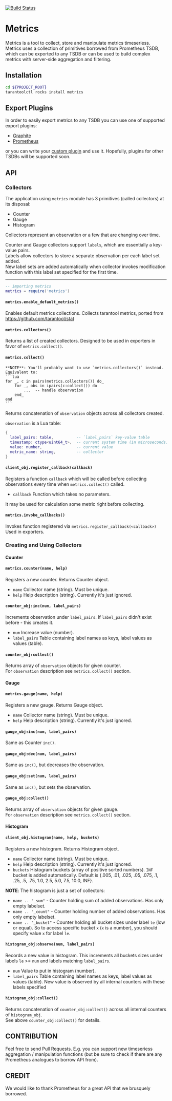 [![Build Status](https://travis-ci.org/tarantool/metrics.svg?branch=master)](https://travis-ci.org/tarantool/metrics)
# Metrics

Metrics is a tool to collect, store and manipulate metrics timeseriess.  
Metrics uses a collection of primitives borrowed from Prometheus TSDB, which can be exported to any TSDB or can be used to build complex metrics with server-side aggregation and filtering.


## Installation

```bash
cd ${PROJECT_ROOT}
tarantoolctl rocks install metrics
```

## Export Plugins
In order to easily export metrics to any TSDB you can use one of supported export plugins:

- [Graphite](./metrics/plugins/graphite/README.md)
- [Prometheus](./metrics/plugins/prometheus/README.md)

or you can write your [custom plugin](./metrics/plugins/README.md) and use it. 
Hopefully, plugins for other TSDBs will be supported soon.

## API

### Collectors

The application using `metrics` module has 3 primitives (called collectors) at its disposal:
- Counter
- Gauge
- Histogram

Collectors represent an observation or a few that are changing over time.

Counter and Gauge collectors support `labels`, which are essentially a key-value pairs.  
Labels allow collectors to store a separate observation per each label set added.  
New label sets are added automatically when collector invokes modification function with this label set specified for the first time.

------------------------------------------------------------------------


```lua
-- importing metrics
metrics = require('metrics')
```

#### `metrics.enable_default_metrics()`
   Enables default metrics collections. 
   Collects tarantool metrics, ported from https://github.com/tarantool/stat

#### `metrics.collectors()`
   Returns a list of created collectors.
   Designed to be used in exporters in favor of `metrics.collect()`.

#### `metrics.collect()`
    **NOTE**: You'll probably want to use `metrics.collectors()` instead.
    Equivalent to:
    ```lua
    for _, c in pairs(metrics.collectors()) do_
        for _, obs in ipairs(c:collect()) do
            ...  -- handle observation
        end_
    end
    ```

  Returns concatenation of `observation` objects across all collectors created.  

  `observation` is a Lua table:
  ```lua
  {
    label_pairs: table,          -- `label_pairs` key-value table
    timestamp: ctype<uint64_t>,  -- current system time (in microseconds)
    value: number,               -- current value
    metric_name: string,         -- collector
  }
  ```

#### `client_obj.register_callback(callback)`
  Registers a function `callback` which will be called before collecting observations every time when `metrics.collect()` called.
  * `callback` Function which takes no parameters.

  It may be used for calculation some metric right before collecting.

#### `metrics.invoke_callbacks()`
   Invokes function registered via `metrics.register_callback(<callback>)`
   Used in exporters.


### Creating and Using Collectors

#### Counter

#### `metrics.counter(name, help)`
  Registers a new counter.
  Returns Counter object.
  * `name` Collector name (string). Must be unique.
  * `help` Help description (string). Currently it's just ignored.

#### `counter_obj:inc(num, label_pairs)`
  Increments observation under `label_pairs`. If `label_pairs` didn't exist before - this creates it.
  * `num` Increase value (number).
  * `label_pairs` Table containing label names as keys, label values as values (table).

#### `counter_obj:collect()`
  Returns array of `observation` objects for given counter.  
  For `observation` description see `metrics.collect()` section.

#### Gauge

#### `metrics.gauge(name, help)`
  Registers a new gauge.
  Returns Gauge object.
  * `name` Collector name (string). Must be unique.
  * `help` Help description (string). Currently it's just ignored.

#### `gauge_obj:inc(num, label_pairs)`
  Same as Counter `inc()`.

#### `gauge_obj:dec(num, label_pairs)`
  Same as `inc()`, but decreases the observation.

#### `gauge_obj:set(num, label_pairs)`
  Same as `inc()`, but sets the observation.

#### `gauge_obj:collect()`
  Returns array of `observation` objects for given gauge.  
  For `observation` description see `metrics.collect()` section.

#### Histogram

#### `client_obj.histogram(name, help, buckets)`
  Registers a new histogram.
  Returns Histogram object.
  * `name` Collector name (string). Must be unique.
  * `help` Help description (string). Currently it's just ignored.
  * `buckets` Histogram buckets (array of positive sorted numbers). `INF` bucket is added automatically. Default is 
{.005, .01, .025, .05, .075, .1, .25, .5, .75, 1.0, 2.5, 5.0, 7.5, 10.0, INF}.

  **NOTE**: The histogram is just a set of collectors:
  * `name .. "_sum"` - Counter holding sum of added observations. Has only empty labelset.
  * `name .. "_count"` - Counter holding number of added observations. Has only empty labelset.
  * `name .. "_bucket"` - Counter holding all bucket sizes under label `le` (low or equal). So to access specific bucket `x` (`x` is a number), you should specify value `x` for label `le`.

#### `histogram_obj:observe(num, label_pairs)`
  Records a new value in histogram. This increments all buckets sizes under labels `le` >= `num` and labels matching `label_pairs`.
  * `num` Value to put in histogram (number).
  * `label_pairs` Table containing label names as keys, label values as values (table). New value is observed by all internal counters with these labels specified 

#### `histogram_obj:collect()`
  Returns concatenation of `counter_obj:collect()` across all internal counters
  of `histogram_obj`.  
  See above `counter_obj:collect()` for details.

## CONTRIBUTION

Feel free to send Pull Requests. E.g. you can support new timeseriess aggregation / manipulation functions (but be sure to check if there are any Prometheus analogues to borrow API from).

## CREDIT

We would like to thank Prometheus for a great API that we brusquely borrowed.
